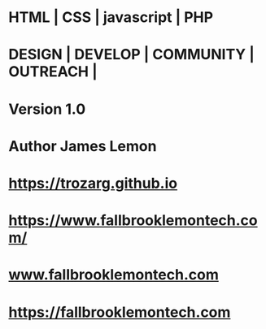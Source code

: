 <!-- Fallbrook LemonTech DOT COM -->
<!-- 

Project Name: A GitHub Website Builder 1.0
Project Text: Website Starter Kit for Github.com
Author: James Lemon
URI: https://www.fallbrooklemontech.com/
Date Created: Nov. 5 2020
Date Modified: Sept. 20th 2021 10:04 PM Pacific/Los Angeles
Languages: HTML | CSS | javascript | PHP 
Tags: DESIGN | DEVELOP | COMMUNITY | OUTREACH | 

-->

# HTML | CSS | javascript | PHP 
# DESIGN | DEVELOP | COMMUNITY | OUTREACH | 
# Version 1.0 
# Author James Lemon
  
# https://trozarg.github.io
# https://www.fallbrooklemontech.com/
# www.fallbrooklemontech.com
# https://fallbrooklemontech.com
